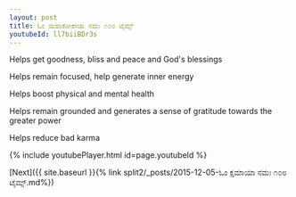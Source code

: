```yaml
---
layout: post
title: ಓಂ ಮಹಾಕೋಶಾಯ ನಮಃ ೧೦೮ ಟೈಮ್ಸ್
youtubeId: ll7biiBDr3s
---
```

 
 
Helps get goodness, bliss and peace and God's blessings
 
Helps remain focused, help generate inner energy 
 
Helps boost physical and mental health 
 
Helps remain grounded and generates a sense of gratitude towards the greater power 
 
Helps reduce bad karma
 
 
 
 


{% include youtubePlayer.html id=page.youtubeId %}
 
[Next]({{ site.baseurl }}{% link  split2/_posts/2015-12-05-ಓಂ ಕ್ಷಮಾಯಾ ನಮಃ ೧೦೮ ಟೈಮ್ಸ್.md%})
 

